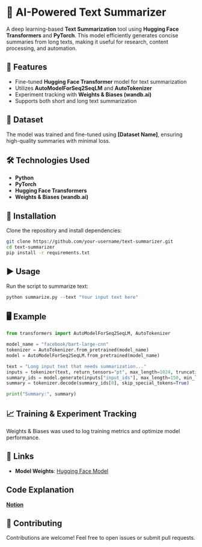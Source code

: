 # 📝 AI-Powered Text Summarizer  

A deep learning-based **Text Summarization** tool using **Hugging Face Transformers** and **PyTorch**. This model efficiently generates concise summaries from long texts, making it useful for research, content processing, and automation.  

## 🚀 Features  
- Fine-tuned **Hugging Face Transformer** model for text summarization  
- Utilizes **AutoModelForSeq2SeqLM** and **AutoTokenizer**  
- Experiment tracking with **Weights & Biases (wandb.ai)**  
- Supports both short and long text summarization  

## 📂 Dataset  
The model was trained and fine-tuned using **[Dataset Name]**, ensuring high-quality summaries with minimal loss.  

## 🛠️ Technologies Used  
- **Python**  
- **PyTorch**  
- **Hugging Face Transformers**  
- **Weights & Biases (wandb.ai)**  

## 📌 Installation  
Clone the repository and install dependencies:  
```bash
git clone https://github.com/your-username/text-summarizer.git
cd text-summarizer
pip install -r requirements.txt
```

## ▶️ Usage  
Run the script to summarize text:  
```python
python summarize.py --text "Your input text here"
```

## 🖥️ Example  
```python
from transformers import AutoModelForSeq2SeqLM, AutoTokenizer

model_name = "facebook/bart-large-cnn"
tokenizer = AutoTokenizer.from_pretrained(model_name)
model = AutoModelForSeq2SeqLM.from_pretrained(model_name)

text = "Long input text that needs summarization..."
inputs = tokenizer(text, return_tensors="pt", max_length=1024, truncation=True)
summary_ids = model.generate(inputs["input_ids"], max_length=150, min_length=50, length_penalty=2.0)
summary = tokenizer.decode(summary_ids[0], skip_special_tokens=True)

print("Summary:", summary)
```

## 📈 Training & Experiment Tracking  
Weights & Biases was used to log training metrics and optimize model performance.  

## 🔗 Links  
- **Model Weights**: [Hugging Face Model](https://huggingface.co/)   

## Code Explanation 
**[Notion](https://abstracted-dart-3f7.notion.site/Project-Text-Summarization-195182b94a91808f9034cf06c649083b)**
## 🤝 Contributing  
Contributions are welcome! Feel free to open issues or submit pull requests.  
